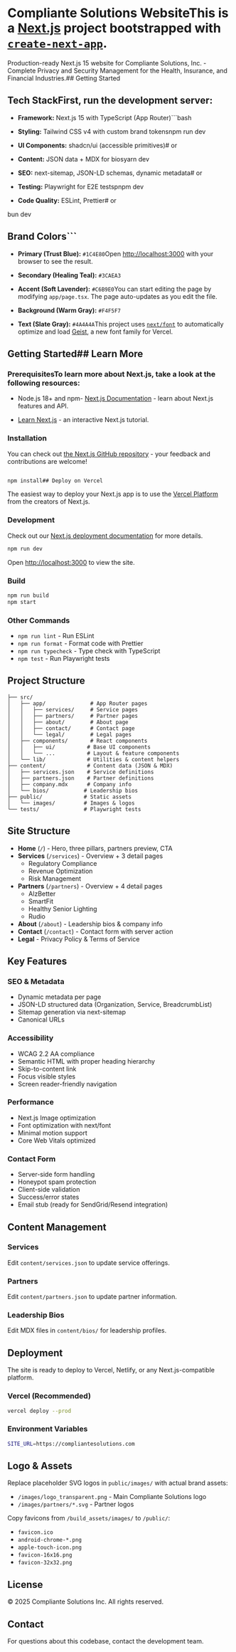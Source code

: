 # Compliante Solutions WebsiteThis is a [Next.js](https://nextjs.org) project bootstrapped with [`create-next-app`](https://nextjs.org/docs/app/api-reference/cli/create-next-app).



Production-ready Next.js 15 website for Compliante Solutions, Inc. - Complete Privacy and Security Management for the Health, Insurance, and Financial Industries.## Getting Started



## Tech StackFirst, run the development server:



- **Framework:** Next.js 15 with TypeScript (App Router)```bash

- **Styling:** Tailwind CSS v4 with custom brand tokensnpm run dev

- **UI Components:** shadcn/ui (accessible primitives)# or

- **Content:** JSON data + MDX for biosyarn dev

- **SEO:** next-sitemap, JSON-LD schemas, dynamic metadata# or

- **Testing:** Playwright for E2E testspnpm dev

- **Code Quality:** ESLint, Prettier# or

bun dev

## Brand Colors```



- **Primary (Trust Blue):** `#1C4E80`Open [http://localhost:3000](http://localhost:3000) with your browser to see the result.

- **Secondary (Healing Teal):** `#3CAEA3`

- **Accent (Soft Lavender):** `#C6B9E0`You can start editing the page by modifying `app/page.tsx`. The page auto-updates as you edit the file.

- **Background (Warm Gray):** `#F4F5F7`

- **Text (Slate Gray):** `#4A4A4A`This project uses [`next/font`](https://nextjs.org/docs/app/building-your-application/optimizing/fonts) to automatically optimize and load [Geist](https://vercel.com/font), a new font family for Vercel.



## Getting Started## Learn More



### PrerequisitesTo learn more about Next.js, take a look at the following resources:



- Node.js 18+ and npm- [Next.js Documentation](https://nextjs.org/docs) - learn about Next.js features and API.

- [Learn Next.js](https://nextjs.org/learn) - an interactive Next.js tutorial.

### Installation

You can check out [the Next.js GitHub repository](https://github.com/vercel/next.js) - your feedback and contributions are welcome!

```bash

npm install## Deploy on Vercel

```

The easiest way to deploy your Next.js app is to use the [Vercel Platform](https://vercel.com/new?utm_medium=default-template&filter=next.js&utm_source=create-next-app&utm_campaign=create-next-app-readme) from the creators of Next.js.

### Development

Check out our [Next.js deployment documentation](https://nextjs.org/docs/app/building-your-application/deploying) for more details.

```bash
npm run dev
```

Open [http://localhost:3000](http://localhost:3000) to view the site.

### Build

```bash
npm run build
npm start
```

### Other Commands

- `npm run lint` - Run ESLint
- `npm run format` - Format code with Prettier
- `npm run typecheck` - Type check with TypeScript
- `npm test` - Run Playwright tests

## Project Structure

```
├── src/
│   ├── app/              # App Router pages
│   │   ├── services/     # Service pages
│   │   ├── partners/     # Partner pages
│   │   ├── about/        # About page
│   │   ├── contact/      # Contact page
│   │   └── legal/        # Legal pages
│   ├── components/       # React components
│   │   ├── ui/          # Base UI components
│   │   └── ...          # Layout & feature components
│   └── lib/             # Utilities & content helpers
├── content/             # Content data (JSON & MDX)
│   ├── services.json    # Service definitions
│   ├── partners.json    # Partner definitions
│   ├── company.mdx      # Company info
│   └── bios/           # Leadership bios
├── public/             # Static assets
│   └── images/         # Images & logos
└── tests/              # Playwright tests
```

## Site Structure

- **Home** (`/`) - Hero, three pillars, partners preview, CTA
- **Services** (`/services`) - Overview + 3 detail pages
  - Regulatory Compliance
  - Revenue Optimization
  - Risk Management
- **Partners** (`/partners`) - Overview + 4 detail pages
  - AlzBetter
  - SmartFit
  - Healthy Senior Lighting
  - Rudio
- **About** (`/about`) - Leadership bios & company info
- **Contact** (`/contact`) - Contact form with server action
- **Legal** - Privacy Policy & Terms of Service

## Key Features

### SEO & Metadata
- Dynamic metadata per page
- JSON-LD structured data (Organization, Service, BreadcrumbList)
- Sitemap generation via next-sitemap
- Canonical URLs

### Accessibility
- WCAG 2.2 AA compliance
- Semantic HTML with proper heading hierarchy
- Skip-to-content link
- Focus visible styles
- Screen reader-friendly navigation

### Performance
- Next.js Image optimization
- Font optimization with next/font
- Minimal motion support
- Core Web Vitals optimized

### Contact Form
- Server-side form handling
- Honeypot spam protection
- Client-side validation
- Success/error states
- Email stub (ready for SendGrid/Resend integration)

## Content Management

### Services
Edit `content/services.json` to update service offerings.

### Partners
Edit `content/partners.json` to update partner information.

### Leadership Bios
Edit MDX files in `content/bios/` for leadership profiles.

## Deployment

The site is ready to deploy to Vercel, Netlify, or any Next.js-compatible platform.

### Vercel (Recommended)
```bash
vercel deploy --prod
```

### Environment Variables
```bash
SITE_URL=https://compliantesolutions.com
```

## Logo & Assets

Replace placeholder SVG logos in `public/images/` with actual brand assets:
- `/images/logo_transparent.png` - Main Compliante Solutions logo
- `/images/partners/*.svg` - Partner logos

Copy favicons from `/build_assets/images/` to `/public/`:
- `favicon.ico`
- `android-chrome-*.png`
- `apple-touch-icon.png`
- `favicon-16x16.png`
- `favicon-32x32.png`

## License

© 2025 Compliante Solutions Inc. All rights reserved.

## Contact

For questions about this codebase, contact the development team.